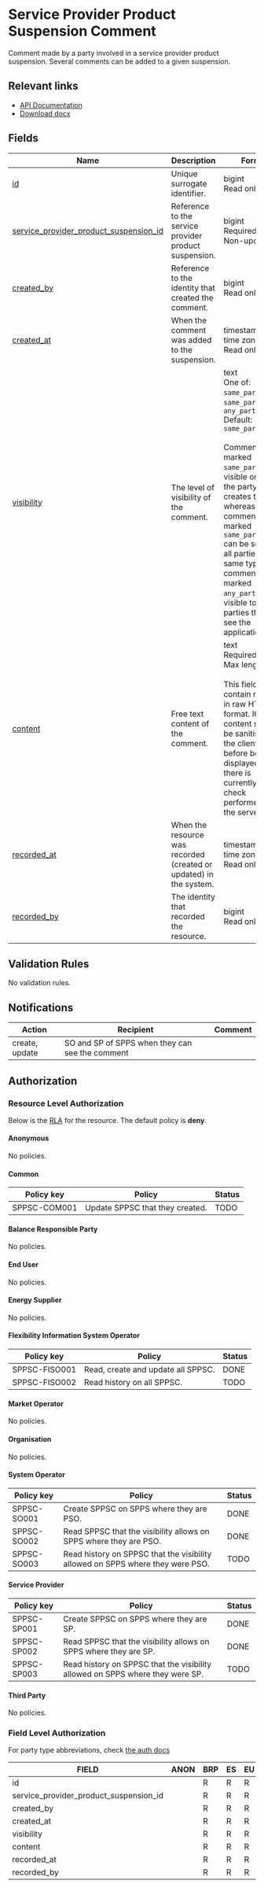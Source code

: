 # Service Provider Product Suspension Comment

Comment made by a party involved in a service provider product suspension.
Several comments can be added to a given suspension.

## Relevant links

* [API Documentation](../api/v0/index.html#/operations/list_service_provider_product_suspension_comment)
* [Download docx](../download/service_provider_product_suspension_comment.docx)

## Fields

| Name                                                                                                                                                   | Description                                                        | Format                                                                                                                                                                                                                                                                                                                                                         | Reference                                                                                 |
|--------------------------------------------------------------------------------------------------------------------------------------------------------|--------------------------------------------------------------------|----------------------------------------------------------------------------------------------------------------------------------------------------------------------------------------------------------------------------------------------------------------------------------------------------------------------------------------------------------------|-------------------------------------------------------------------------------------------|
| <a name="field-id" href="#field-id">id</a>                                                                                                             | Unique surrogate identifier.                                       | bigint<br/>Read only                                                                                                                                                                                                                                                                                                                                           |                                                                                           |
| <a name="field-service_provider_product_suspension_id" href="#field-service_provider_product_suspension_id">service_provider_product_suspension_id</a> | Reference to the service provider product suspension.              | bigint<br/>Required<br/>Non-updatable                                                                                                                                                                                                                                                                                                                          | [service_provider_product_suspension.id](service_provider_product_suspension.md#field-id) |
| <a name="field-created_by" href="#field-created_by">created_by</a>                                                                                     | Reference to the identity that created the comment.                | bigint<br/>Read only                                                                                                                                                                                                                                                                                                                                           |                                                                                           |
| <a name="field-created_at" href="#field-created_at">created_at</a>                                                                                     | When the comment was added to the suspension.                      | timestamp with time zone<br/>Read only                                                                                                                                                                                                                                                                                                                         |                                                                                           |
| <a name="field-visibility" href="#field-visibility">visibility</a>                                                                                     | The level of visibility of the comment.                            | text<br/>One of: `same_party`, `same_party_type`, `any_party`<br/>Default: `same_party`<br/><br/>Comments marked `same_party` are visible only to the party that creates them, whereas comments marked `same_party_type` can be seen by all parties of the same type, and comments marked `any_party` are visible to all parties that can see the application. |                                                                                           |
| <a name="field-content" href="#field-content">content</a>                                                                                              | Free text content of the comment.                                  | text<br/>Required<br/>Max length: `2048`<br/><br/>This field can contain rich text in raw HTML format. Its content should be sanitised on the client side before being displayed, as there is currently no check performed on the server.                                                                                                                      |                                                                                           |
| <a name="field-recorded_at" href="#field-recorded_at">recorded_at</a>                                                                                  | When the resource was recorded (created or updated) in the system. | timestamp with time zone<br/>Read only                                                                                                                                                                                                                                                                                                                         |                                                                                           |
| <a name="field-recorded_by" href="#field-recorded_by">recorded_by</a>                                                                                  | The identity that recorded the resource.                           | bigint<br/>Read only                                                                                                                                                                                                                                                                                                                                           |                                                                                           |

## Validation Rules

No validation rules.

## Notifications

| Action         | Recipient                                       | Comment |
|----------------|-------------------------------------------------|---------|
| create, update | SO and SP of SPPS when they can see the comment |         |

## Authorization

### Resource Level Authorization

Below is the [RLA](../technical/auth.md#resource-level-authorization-rla) for the
resource. The default policy is **deny**.

#### Anonymous

No policies.

#### Common

| Policy key   | Policy                                        | Status |
|--------------|-----------------------------------------------|--------|
| SPPSC-COM001 | Update SPPSC that they created.               | TODO   |

#### Balance Responsible Party

No policies.

#### End User

No policies.

#### Energy Supplier

No policies.

#### Flexibility Information System Operator

| Policy key    | Policy                             | Status |
|---------------|------------------------------------|--------|
| SPPSC-FISO001 | Read, create and update all SPPSC. | DONE   |
| SPPSC-FISO002 | Read history on all SPPSC.         | TODO   |

#### Market Operator

No policies.

#### Organisation

No policies.

#### System Operator

| Policy key  | Policy                                                                         | Status |
|-------------|--------------------------------------------------------------------------------|--------|
| SPPSC-SO001 | Create SPPSC on SPPS where they are PSO.                                       | DONE   |
| SPPSC-SO002 | Read SPPSC that the visibility allows on SPPS where they are PSO.              | DONE   |
| SPPSC-SO003 | Read history on SPPSC that the visibility allowed on SPPS where they were PSO. | TODO   |

#### Service Provider

| Policy key  | Policy                                                                        | Status |
|-------------|-------------------------------------------------------------------------------|--------|
| SPPSC-SP001 | Create SPPSC on SPPS where they are SP.                                       | DONE   |
| SPPSC-SP002 | Read SPPSC that the visibility allows on SPPS where they are SP.              | DONE   |
| SPPSC-SP003 | Read history on SPPSC that the visibility allowed on SPPS where they were SP. | TODO   |

#### Third Party

No policies.

### Field Level Authorization

For party type abbreviations, check [the auth docs](../technical/auth.md#party-market-actors)

| FIELD                                  | ANON | BRP | ES | EU | FISO | MO | SO  | SP  | TP | ORG |
|----------------------------------------|------|-----|----|----|------|----|-----|-----|----|-----|
| id                                     |      | R   | R  | R  | R    | R  | R   | R   | R  |     |
| service_provider_product_suspension_id |      | R   | R  | R  | RC   | R  | RC  | RC  | R  |     |
| created_by                             |      | R   | R  | R  | R    | R  | R   | R   | R  |     |
| created_at                             |      | R   | R  | R  | R    | R  | R   | R   | R  |     |
| visibility                             |      | R   | R  | R  | RCU  | R  | RCU | RCU | R  |     |
| content                                |      | R   | R  | R  | RCU  | R  | RCU | RCU | R  |     |
| recorded_at                            |      | R   | R  | R  | R    | R  | R   | R   | R  |     |
| recorded_by                            |      | R   | R  | R  | R    | R  | R   | R   | R  |     |
